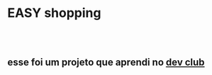 <h1>EASY shopping</h1>
<br>
<br>
<h2>esse foi um projeto que aprendi no <a href="https://rodolfomori.com.br//dev club">dev club</a><h2>

